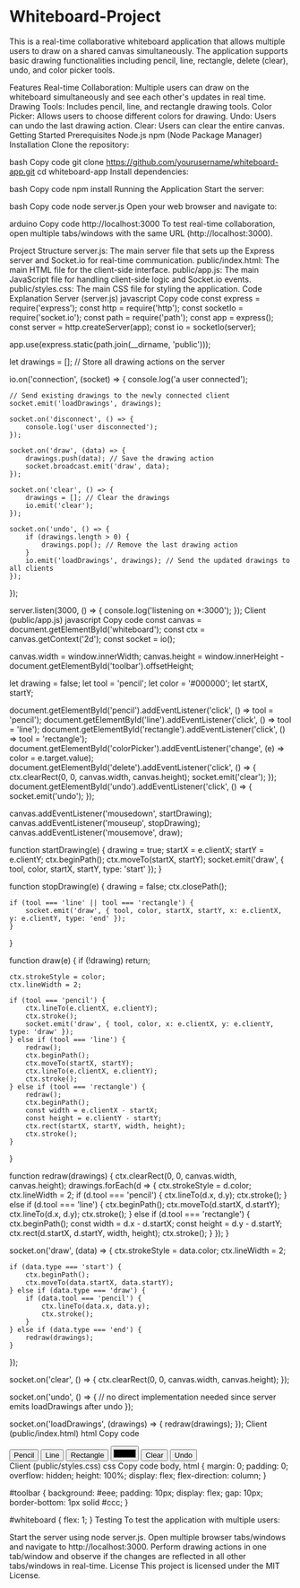 # Whiteboard-Project
This is a real-time collaborative whiteboard application that allows multiple users to draw on a shared canvas simultaneously. The application supports basic drawing functionalities including pencil, line, rectangle, delete (clear), undo, and color picker tools.

Features
Real-time Collaboration: Multiple users can draw on the whiteboard simultaneously and see each other's updates in real time.
Drawing Tools: Includes pencil, line, and rectangle drawing tools.
Color Picker: Allows users to choose different colors for drawing.
Undo: Users can undo the last drawing action.
Clear: Users can clear the entire canvas.
Getting Started
Prerequisites
Node.js
npm (Node Package Manager)
Installation
Clone the repository:

bash
Copy code
git clone https://github.com/yourusername/whiteboard-app.git
cd whiteboard-app
Install dependencies:

bash
Copy code
npm install
Running the Application
Start the server:

bash
Copy code
node server.js
Open your web browser and navigate to:

arduino
Copy code
http://localhost:3000
To test real-time collaboration, open multiple tabs/windows with the same URL (http://localhost:3000).

Project Structure
server.js: The main server file that sets up the Express server and Socket.io for real-time communication.
public/index.html: The main HTML file for the client-side interface.
public/app.js: The main JavaScript file for handling client-side logic and Socket.io events.
public/styles.css: The main CSS file for styling the application.
Code Explanation
Server (server.js)
javascript
Copy code
const express = require('express');
const http = require('http');
const socketIo = require('socket.io');
const path = require('path');
const app = express();
const server = http.createServer(app);
const io = socketIo(server);

app.use(express.static(path.join(__dirname, 'public')));

let drawings = []; // Store all drawing actions on the server

io.on('connection', (socket) => {
    console.log('a user connected');

    // Send existing drawings to the newly connected client
    socket.emit('loadDrawings', drawings);

    socket.on('disconnect', () => {
        console.log('user disconnected');
    });

    socket.on('draw', (data) => {
        drawings.push(data); // Save the drawing action
        socket.broadcast.emit('draw', data);
    });

    socket.on('clear', () => {
        drawings = []; // Clear the drawings
        io.emit('clear');
    });

    socket.on('undo', () => {
        if (drawings.length > 0) {
            drawings.pop(); // Remove the last drawing action
        }
        io.emit('loadDrawings', drawings); // Send the updated drawings to all clients
    });
});

server.listen(3000, () => {
    console.log('listening on *:3000');
});
Client (public/app.js)
javascript
Copy code
const canvas = document.getElementById('whiteboard');
const ctx = canvas.getContext('2d');
const socket = io();

canvas.width = window.innerWidth;
canvas.height = window.innerHeight - document.getElementById('toolbar').offsetHeight;

let drawing = false;
let tool = 'pencil';
let color = '#000000';
let startX, startY;

document.getElementById('pencil').addEventListener('click', () => tool = 'pencil');
document.getElementById('line').addEventListener('click', () => tool = 'line');
document.getElementById('rectangle').addEventListener('click', () => tool = 'rectangle');
document.getElementById('colorPicker').addEventListener('change', (e) => color = e.target.value);
document.getElementById('delete').addEventListener('click', () => {
    ctx.clearRect(0, 0, canvas.width, canvas.height);
    socket.emit('clear');
});
document.getElementById('undo').addEventListener('click', () => {
    socket.emit('undo');
});

canvas.addEventListener('mousedown', startDrawing);
canvas.addEventListener('mouseup', stopDrawing);
canvas.addEventListener('mousemove', draw);

function startDrawing(e) {
    drawing = true;
    startX = e.clientX;
    startY = e.clientY;
    ctx.beginPath();
    ctx.moveTo(startX, startY);
    socket.emit('draw', { tool, color, startX, startY, type: 'start' });
}

function stopDrawing(e) {
    drawing = false;
    ctx.closePath();

    if (tool === 'line' || tool === 'rectangle') {
        socket.emit('draw', { tool, color, startX, startY, x: e.clientX, y: e.clientY, type: 'end' });
    }
}

function draw(e) {
    if (!drawing) return;

    ctx.strokeStyle = color;
    ctx.lineWidth = 2;

    if (tool === 'pencil') {
        ctx.lineTo(e.clientX, e.clientY);
        ctx.stroke();
        socket.emit('draw', { tool, color, x: e.clientX, y: e.clientY, type: 'draw' });
    } else if (tool === 'line') {
        redraw();
        ctx.beginPath();
        ctx.moveTo(startX, startY);
        ctx.lineTo(e.clientX, e.clientY);
        ctx.stroke();
    } else if (tool === 'rectangle') {
        redraw();
        ctx.beginPath();
        const width = e.clientX - startX;
        const height = e.clientY - startY;
        ctx.rect(startX, startY, width, height);
        ctx.stroke();
    }
}

function redraw(drawings) {
    ctx.clearRect(0, 0, canvas.width, canvas.height);
    drawings.forEach(d => {
        ctx.strokeStyle = d.color;
        ctx.lineWidth = 2;
        if (d.tool === 'pencil') {
            ctx.lineTo(d.x, d.y);
            ctx.stroke();
        } else if (d.tool === 'line') {
            ctx.beginPath();
            ctx.moveTo(d.startX, d.startY);
            ctx.lineTo(d.x, d.y);
            ctx.stroke();
        } else if (d.tool === 'rectangle') {
            ctx.beginPath();
            const width = d.x - d.startX;
            const height = d.y - d.startY;
            ctx.rect(d.startX, d.startY, width, height);
            ctx.stroke();
        }
    });
}

socket.on('draw', (data) => {
    ctx.strokeStyle = data.color;
    ctx.lineWidth = 2;

    if (data.type === 'start') {
        ctx.beginPath();
        ctx.moveTo(data.startX, data.startY);
    } else if (data.type === 'draw') {
        if (data.tool === 'pencil') {
            ctx.lineTo(data.x, data.y);
            ctx.stroke();
        }
    } else if (data.type === 'end') {
        redraw(drawings);
    }
});

socket.on('clear', () => {
    ctx.clearRect(0, 0, canvas.width, canvas.height);
});

socket.on('undo', () => {
    // no direct implementation needed since server emits loadDrawings after undo
});

socket.on('loadDrawings', (drawings) => {
    redraw(drawings);
});
Client (public/index.html)
html
Copy code
<!DOCTYPE html>
<html lang="en">
<head>
    <meta charset="UTF-8">
    <meta name="viewport" content="width=device-width, initial-scale=1.0">
    <title>Virtual Whiteboard</title>
    <link rel="stylesheet" href="styles.css">
</head>
<body>
    <div id="toolbar">
        <button id="pencil">Pencil</button>
        <button id="line">Line</button>
        <button id="rectangle">Rectangle</button>
        <input type="color" id="colorPicker" value="#000000">
        <button id="delete">Clear</button>
        <button id="undo">Undo</button>
    </div>
    <canvas id="whiteboard"></canvas>
    <script src="/socket.io/socket.io.js"></script>
    <script src="app.js"></script>
</body>
</html>
Client (public/styles.css)
css
Copy code
body, html {
    margin: 0;
    padding: 0;
    overflow: hidden;
    height: 100%;
    display: flex;
    flex-direction: column;
}

#toolbar {
    background: #eee;
    padding: 10px;
    display: flex;
    gap: 10px;
    border-bottom: 1px solid #ccc;
}

#whiteboard {
    flex: 1;
}
Testing
To test the application with multiple users:

Start the server using node server.js.
Open multiple browser tabs/windows and navigate to http://localhost:3000.
Perform drawing actions in one tab/window and observe if the changes are reflected in all other tabs/windows in real-time.
License
This project is licensed under the MIT License.
